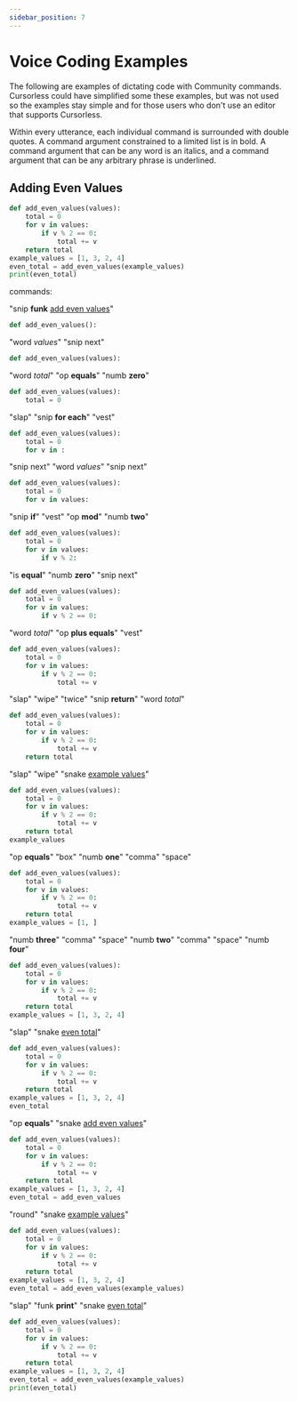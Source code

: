 ```yaml
---
sidebar_position: 7
---
```


# Voice Coding Examples

The following are examples of dictating code with Community commands. Cursorless could have simplified some these examples, but was not used so the examples stay simple and for those users who don't use an editor that supports Cursorless.

Within every utterance, each individual command is surrounded with double quotes. A command argument constrained to a limited list is in bold. A command argument that can be any word is an italics, and a command argument that can be any arbitrary phrase is underlined.

## Adding Even Values

```python
def add_even_values(values):
    total = 0
    for v in values:
        if v % 2 == 0:
            total += v
    return total
example_values = [1, 3, 2, 4]
even_total = add_even_values(example_values)
print(even_total)
```

commands:

"snip <b>funk</b> <u>add even values</u>"

```python
def add_even_values():

```

"word <i>values</i>" "snip next"

```python
def add_even_values(values):

```

"word <i>total</i>" "op <b>equals</b>" "numb <b>zero</b>"

```python
def add_even_values(values):
    total = 0
```

"slap" "snip <b>for each</b>" "vest"

```python
def add_even_values(values):
    total = 0
    for v in :

```

"snip next" "word <i>values</i>" "snip next"

```python
def add_even_values(values):
    total = 0
    for v in values:

```

"snip <b>if</b>" "vest" "op <b>mod</b>" "numb <b>two</b>"

```python
def add_even_values(values):
    total = 0
    for v in values:
        if v % 2:

```

"is <b>equal</b>" "numb <b>zero</b>" "snip next"

```python
def add_even_values(values):
    total = 0
    for v in values:
        if v % 2 == 0:

```

"word <i>total</i>" "op <b>plus equals</b>" "vest"

```python
def add_even_values(values):
    total = 0
    for v in values:
        if v % 2 == 0:
            total += v
```

"slap" "wipe" "twice" "snip <b>return</b>" "word <i>total</i>"

```python
def add_even_values(values):
    total = 0
    for v in values:
        if v % 2 == 0:
            total += v
    return total
```

"slap" "wipe" "snake <u>example values</u>"

```python
def add_even_values(values):
    total = 0
    for v in values:
        if v % 2 == 0:
            total += v
    return total
example_values
```

"op <b>equals</b>" "box" "numb <b>one</b>" "comma" "space"

```python
def add_even_values(values):
    total = 0
    for v in values:
        if v % 2 == 0:
            total += v
    return total
example_values = [1, ]
```

"numb <b>three</b>" "comma" "space" "numb <b>two</b>" "comma" "space" "numb <b>four</b>"

```python
def add_even_values(values):
    total = 0
    for v in values:
        if v % 2 == 0:
            total += v
    return total
example_values = [1, 3, 2, 4]
```

"slap" "snake <u>even total</u>"

```python
def add_even_values(values):
    total = 0
    for v in values:
        if v % 2 == 0:
            total += v
    return total
example_values = [1, 3, 2, 4]
even_total
```

"op <b>equals</b>" "snake <u>add even values</u>"

```python
def add_even_values(values):
    total = 0
    for v in values:
        if v % 2 == 0:
            total += v
    return total
example_values = [1, 3, 2, 4]
even_total = add_even_values
```

"round" "snake <u>example values</u>"

```python
def add_even_values(values):
    total = 0
    for v in values:
        if v % 2 == 0:
            total += v
    return total
example_values = [1, 3, 2, 4]
even_total = add_even_values(example_values)
```

"slap" "funk <b>print</b>" "snake <u>even total</u>"

```python
def add_even_values(values):
    total = 0
    for v in values:
        if v % 2 == 0:
            total += v
    return total
example_values = [1, 3, 2, 4]
even_total = add_even_values(example_values)
print(even_total)
```
